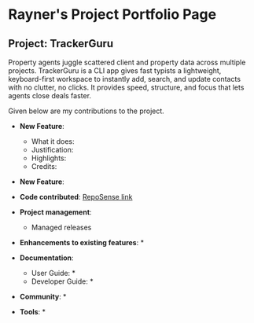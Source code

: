 # Rayner's Project Portfolio Page

## Project: TrackerGuru

Property agents juggle scattered client and property data across multiple projects. TrackerGuru is a CLI app gives fast typists a lightweight, keyboard-first workspace to instantly add, search, and update contacts with no clutter, no clicks. It provides speed, structure, and focus that lets agents close deals faster.

Given below are my contributions to the project.

* **New Feature**: 
    * What it does: 
    * Justification: 
    * Highlights: 
    * Credits: 

* **New Feature**: 

* **Code contributed**: [RepoSense link]()

* **Project management**:
    * Managed releases 

* **Enhancements to existing features**:
    * 

* **Documentation**:
    * User Guide:
        * 
    * Developer Guide:
        * 

* **Community**:
    * 

* **Tools**:
    * 